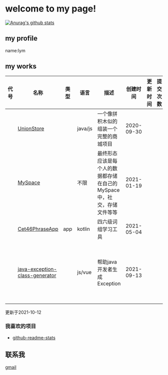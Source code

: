 # welcome to my page!

[![Anurag's github stats](https://github-readme-stats.vercel.app/api?username=helloliuyiming&show_icons=true)](https://github.com/anuraghazra/github-readme-stats)

## my profile

name:lym

## my works

| 代号 | 名称                                                         | 类型 | 语言    | 描述                                                         | 创建时间   | 更新时间 | 提交次数 | starts | forks | prides | 状态           |
| ---- | ------------------------------------------------------------ | ---- | ------- | ------------------------------------------------------------ | ---------- | -------- | -------- | ------ | ----- | ------ | -------------- |
|      | [UnionStore](https://github.com/helloliuyiming/UnionStore/pulls) |      | java/js | 一个像拼积木似的组装一个完整的商城项目                       | 2020-09-30 |          |          |        |       |        | 仅构思         |
|      | [MySpace](https://github.com/helloliuyiming/MySpace)     |      | 不限    | 最终形态应该是每个人的数据都存储在自己的MySpace中，社交，存储文件等等 | 2021-01-19 |          |          |        |       | 7      | 热火朝天准备中 |
|      | [Cet46PhraseApp](https://github.com/helloliuyiming/Cet46PhraseApp) | app  | kotlin  | 四六级词组学习工具                                           | 2021-05-04 |          |          |    ![](https://img.shields.io/github/stars/helloliuyiming/Cet46PhraseApp)    |   ![](https://img.shields.io/github/forks/helloliuyiming/Cet46PhraseApp)    | 5      | 已完成         |
|      | [java-exception-class-generator](https://github.com/helloliuyiming/java-exception-class-generator) |      | js/vue  | 帮助java开发者生成Exception                              | 2021-09-13 |          |          |   ![](https://img.shields.io/github/stars/helloliuyiming/java-exception-class-generator)     |   ![](https://img.shields.io/github/forks/helloliuyiming/java-exception-class-generator)    | 6      | 进行中(原型已完成)         |

更新于2021-10-12

### 我喜欢的项目

+ [github-readme-stats](https://github.com/anuraghazra/github-readme-stats)

## 联系我

[gmail](mailto:gliuyiming@gmail.com)
